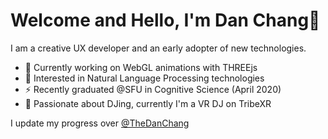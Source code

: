 # Welcome and Hello, I'm Dan Chang👋

I am a creative UX developer and an early adopter of new technologies. 

- 🌱  Currently working on WebGL animations with THREEjs
- 💬  Interested in Natural Language Processing technologies
- ⚡  Recently graduated @SFU in Cognitive Science (April 2020)
- 💪 Passionate about DJing, currently I'm a VR DJ on TribeXR

I update my progress over [@TheDanChang](twitter.com/theDanChang)
